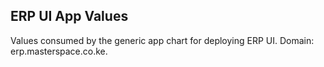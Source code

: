 ERP UI App Values
-----------------

Values consumed by the generic app chart for deploying ERP UI. Domain: erp.masterspace.co.ke.


